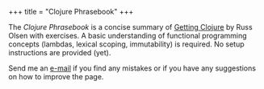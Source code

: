+++
title = "Clojure Phrasebook"
+++

The _Clojure Phrasebook_ is a concise summary of [Getting
Clojure](https://pragprog.com/titles/roclojure/getting-clojure/) by Russ Olsen
with exercises. A basic understanding of functional programming concepts
(lambdas, lexical scoping, immutability) is required. No setup instructions are
provided (yet).

Send me an [e-mail](mailto:patrick.bucher@composed.ch?subject=Clojure%20Phrasebook) if you find any mistakes or if you have any suggestions on how to
improve the page.
